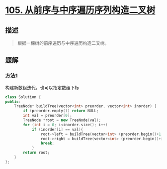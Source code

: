 # [105. 从前序与中序遍历序列构造二叉树](https://leetcode-cn.com/problems/construct-binary-tree-from-preorder-and-inorder-traversal/)

## 描述

> 根据一棵树的前序遍历与中序遍历构造二叉树。

## 题解

### 方法1

构建新数组迭代，也可以指定数组下标

```c++
class Solution {
public:
    TreeNode* buildTree(vector<int> preorder, vector<int> inorder) {
        if (preorder.empty()) return NULL;
        int val = preorder[0];
        TreeNode *root = new TreeNode(val);
        for (int i = 0; i<inorder.size(); i++)
            if (inorder[i] == val){
                root->left = buildTree(vector<int> (preorder.begin()+1, preorder.begin()+i+1), vector<int> (inorder.begin(), inorder.begin()+i));
                root->right = buildTree(vector<int> (preorder.begin()+i+1, preorder.end()), vector<int> (inorder.begin()+i+1, inorder.end()));
                break;
            }
        return root;
    }
};
```